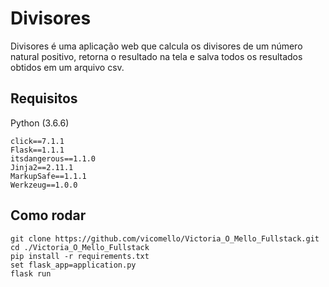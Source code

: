 # Divisores
Divisores é uma aplicação web que calcula os divisores de um número natural positivo, retorna o resultado na tela e salva todos
os resultados obtidos em um arquivo csv.


## Requisitos
Python (3.6.6)
```
click==7.1.1
Flask==1.1.1
itsdangerous==1.1.0
Jinja2==2.11.1
MarkupSafe==1.1.1
Werkzeug==1.0.0
```


## Como rodar
```
git clone https://github.com/vicomello/Victoria_O_Mello_Fullstack.git
cd ./Victoria_O_Mello_Fullstack
pip install -r requirements.txt
set flask_app=application.py
flask run
```
